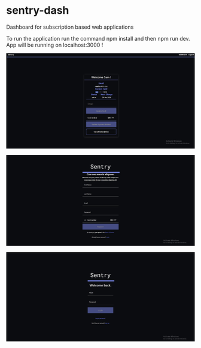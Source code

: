 # sentry-dash
Dashboard for subscription based web applications

To run the application run the command npm install and then npm run dev.
App will be running on localhost:3000 ! 

![alt text](https://github.com/samoculus/sentry-dash/blob/main/public/assets/imgs/userdash.png?raw=true)

![alt text](https://github.com/samoculus/sentry-dash/blob/main/public/assets/imgs/register.png?raw=true)

![alt text](https://github.com/samoculus/sentry-dash/blob/main/public/assets/imgs/login.png?raw=true)
